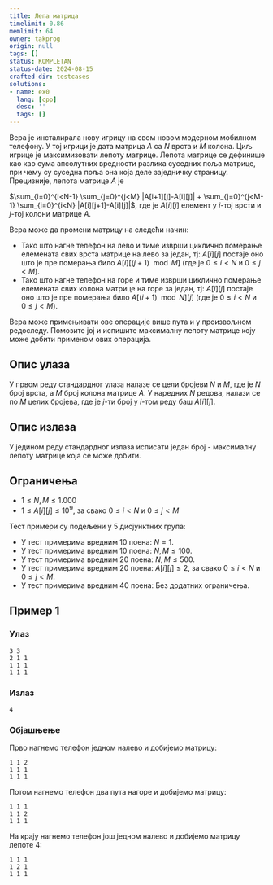 ```yaml
---
title: Лепа матрица
timelimit: 0.86
memlimit: 64
owner: takprog
origin: null
tags: []
status: KOMPLETAN
status-date: 2024-08-15
crafted-dir: testcases
solutions:
- name: ex0
  lang: [cpp]
  desc: ''
  tags: []
---
```


Вера је инсталирала нову игрицу на свом новом модерном мобилном телефону. У тој игрици је дата матрица $A$ са $N$ врста и $M$ колона. Циљ игрице је максимизовати лепоту матрице. Лепота матрице се дефинише као као сума апсолутних вредности разлика суседних поља матрице, при чему су суседна поља она која деле заједничку страницу. Прецизније, лепота матрице $A$ је

$\sum_{i=0}^{i<N-1} \sum_{j=0}^{j<M} |A[i+1][j]-A[i][j]| + \sum_{j=0}^{j<M-1} \sum_{i=0}^{i<N} |A[i][j+1]-A[i][j]|$, где је $A[i][j]$ елемент у $i$-тој  врсти и $j$-тој колони матрице $A$.

Вера може да промени матрицу на следећи начин:

* Тако што нагне телефон на лево и тиме изврши циклично померање елемената свих врста матрице на лево за један, тј: $A[i][j]$ постаје оно што је пре померања било $A[i][(j+1) \mod M]$ (где је $0 \leq i < N$ и $0 \leq j < M$).
* Тако што нагне телефон на горе и тиме изврши циклично померање елемената свих колона матрице на горе за један, тј: $A[i][j]$ постаје оно што је пре померања било $A[(i+1) \mod N][j]$ (где је $0 \leq i < N$ и $0 \leq j < M$).

Вера може примењивати ове операције више пута и у произвољном редоследу. Помозите јој и испишите максималну лепоту матрице коју може добити применом ових операција.

## Опис улаза
У првом реду стандардног улаза налазе се цели бројеви $N$ и $M$, где је $N$ број врста, а $M$ број колона матрице $A$. У наредних $N$ редова, налази се по $M$ целих бројева, где је $j$-ти број у $i$-том реду баш $A[i][j]$.

## Опис излаза
У једином реду стандардног излаза исписати један број - максималну лепоту матрице која се може добити.

## Ограничења
-   $1 \leq N,M \leq 1.000$
-   $1 \leq A[i][j] \leq 10^9$, за свако $0 \leq i < N$ и $0 \leq j < M$

Тест примери су подељени у 5 дисјунктних група:

*   У тест примерима вредним $10$ поена: $N = 1$.
*   У тест примерима вредним $10$ поена: $N, M \leq 100$.
*   У тест примерима вредним $20$ поена: $N, M \leq 500$.
*   У тест примерима вредним $20$ поена: $A[i][j] \leq 2$, за свако $0 \leq i < N$ и $0 \leq j < M.$
*   У тест примерима вредним $40$ поена: Без додатних ограничења.

## Пример 1

### Улаз

```
3 3
2 1 1
1 1 1
1 1 1
```

### Излаз

```
4
```
### Објашњење

Прво нагнемо телефон једном налево и добијемо матрицу:
```
1 1 2
1 1 1
1 1 1
```
Потом нагнемо телефон два пута нагоре и добијемо матрицу:
```
1 1 1
1 1 2
1 1 1
```
На крају нагнемо телефон још једном налево и добијемо матрицу лепоте 4:
```
1 1 1
1 2 1
1 1 1
```


